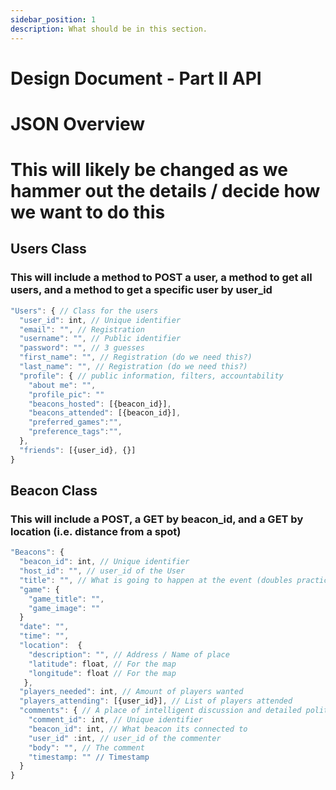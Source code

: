 ```yaml
---
sidebar_position: 1
description: What should be in this section.
---
```


Design Document - Part II API
=============================
# JSON Overview
# This will likely be changed as we hammer out the details / decide how we want to do this

## Users Class
### This will include a method to POST a user, a method to get all users, and a method to get a specific user by user_id
```js
"Users": { // Class for the users
  "user_id": int, // Unique identifier
  "email": "", // Registration
  "username": "", // Public identifier
  "password": "", // 3 guesses
  "first_name": "", // Registration (do we need this?)
  "last_name": "", // Registration (do we need this?)
  "profile": { // public information, filters, accountability
    "about me": "",
    "profile_pic": ""
    "beacons_hosted": [{beacon_id}],
    "beacons_attended": [{beacon_id}],
    "preferred_games":"",
    "preference_tags":"",
  },
  "friends": [{user_id}, {}]
}
```
## Beacon Class
### This will include a POST, a GET by beacon_id, and a GET by location (i.e. distance from a spot)
```js
"Beacons": {
  "beacon_id": int, // Unique identifier
  "host_id": "", // user_id of the User
  "title": "", // What is going to happen at the event (doubles practice, mario wonder, pokemans vgc, etc.)
  "game": {
    "game_title": "",
    "game_image": ""
  }
  "date": "",
  "time": "",
  "location":  {
    "description": "", // Address / Name of place
    "latitude": float, // For the map
    "longitude": float // For the map
   },
  "players_needed": int, // Amount of players wanted
  "players_attending": [{user_id}], // List of players attended
  "comments": { // A place of intelligent discussion and detailed politics
    "comment_id": int, // Unique identifier
    "beacon_id": int, // What beacon its connected to
    "user_id" :int, // user_id of the commenter
    "body": "", // The comment
    "timestamp: "" // Timestamp
  }
}
```
